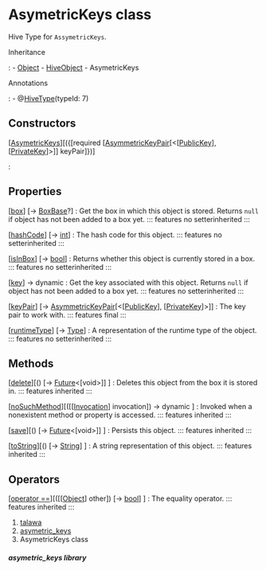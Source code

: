 
<div>

# AsymetricKeys class

</div>


Hive Type for `AssymetricKeys`.




Inheritance

:   -   [Object](https://api.flutter.dev/flutter/dart-core/Object-class.html)
    -   [HiveObject](https://pub.dev/documentation/hive/2.2.3/hive/HiveObject-class.html)
    -   AsymetricKeys

Annotations

:   -   @[HiveType](https://pub.dev/documentation/hive/2.2.3/hive/HiveType-class.html)(typeId:
        7)



## Constructors

[[AsymetricKeys](../models_asymetric_keys_asymetric_keys/AsymetricKeys/AsymetricKeys.html)][({[required [[AsymmetricKeyPair](https://pub.dev/documentation/pointycastle/3.9.1/pointycastle/AsymmetricKeyPair-class.html)[\<[[PublicKey](https://pub.dev/documentation/pointycastle/3.9.1/pointycastle/PublicKey-class.html)], [[PrivateKey](https://pub.dev/documentation/pointycastle/3.9.1/pointycastle/PrivateKey-class.html)]\>]] keyPair]})]

:   



## Properties

[[box](https://pub.dev/documentation/hive/2.2.3/hive/HiveObjectMixin/box.html)] [→ [BoxBase](https://pub.dev/documentation/hive/2.2.3/hive/BoxBase-class.html)?]
:   Get the box in which this object is stored. Returns `null` if object
    has not been added to a box yet.
    ::: features
    no setterinherited
    :::

[[hashCode](https://api.flutter.dev/flutter/dart-core/Object/hashCode.html)] [→ [int](https://api.flutter.dev/flutter/dart-core/int-class.html)]
:   The hash code for this object.
    ::: features
    no setterinherited
    :::

[[isInBox](https://pub.dev/documentation/hive/2.2.3/hive/HiveObjectMixin/isInBox.html)] [→ [bool](https://api.flutter.dev/flutter/dart-core/bool-class.html)]
:   Returns whether this object is currently stored in a box.
    ::: features
    no setterinherited
    :::

[[key](https://pub.dev/documentation/hive/2.2.3/hive/HiveObjectMixin/key.html)] → dynamic
:   Get the key associated with this object. Returns `null` if object
    has not been added to a box yet.
    ::: features
    no setterinherited
    :::

[[keyPair](../models_asymetric_keys_asymetric_keys/AsymetricKeys/keyPair.html)] [→ [AsymmetricKeyPair](https://pub.dev/documentation/pointycastle/3.9.1/pointycastle/AsymmetricKeyPair-class.html)[\<[[PublicKey](https://pub.dev/documentation/pointycastle/3.9.1/pointycastle/PublicKey-class.html)], [[PrivateKey](https://pub.dev/documentation/pointycastle/3.9.1/pointycastle/PrivateKey-class.html)]\>]]
:   The key pair to work with.
    ::: features
    final
    :::

[[runtimeType](https://api.flutter.dev/flutter/dart-core/Object/runtimeType.html)] [→ [Type](https://api.flutter.dev/flutter/dart-core/Type-class.html)]
:   A representation of the runtime type of the object.
    ::: features
    no setterinherited
    :::



## Methods

[[delete](https://pub.dev/documentation/hive/2.2.3/hive/HiveObjectMixin/delete.html)][() [→ [Future](https://api.flutter.dev/flutter/dart-core/Future-class.html)\<[void\>]] ]
:   Deletes this object from the box it is stored in.
    ::: features
    inherited
    :::

[[noSuchMethod](https://api.flutter.dev/flutter/dart-core/Object/noSuchMethod.html)][([[[Invocation](https://api.flutter.dev/flutter/dart-core/Invocation-class.html)] invocation]) → dynamic ]
:   Invoked when a nonexistent method or property is accessed.
    ::: features
    inherited
    :::

[[save](https://pub.dev/documentation/hive/2.2.3/hive/HiveObjectMixin/save.html)][() [→ [Future](https://api.flutter.dev/flutter/dart-core/Future-class.html)\<[void\>]] ]
:   Persists this object.
    ::: features
    inherited
    :::

[[toString](https://api.flutter.dev/flutter/dart-core/Object/toString.html)][() [→ [String](https://api.flutter.dev/flutter/dart-core/String-class.html)] ]
:   A string representation of this object.
    ::: features
    inherited
    :::



## Operators

[[operator ==](https://api.flutter.dev/flutter/dart-core/Object/operator_equals.html)][([[[Object](https://api.flutter.dev/flutter/dart-core/Object-class.html)] other]) [→ [bool](https://api.flutter.dev/flutter/dart-core/bool-class.html)] ]
:   The equality operator.
    ::: features
    inherited
    :::







1.  [talawa](../index.html)
2.  [asymetric_keys](../models_asymetric_keys_asymetric_keys/)
3.  AsymetricKeys class

##### asymetric_keys library







